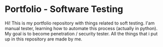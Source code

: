 # Portfolio - Software Testing
Hi! This is my portfolio repository with things related to soft testing. I'am manual tester, learning how to automate this process (actually in python). My goal is to become penetration / security tester. 
All the things that i put up in this repository are made by me. 

